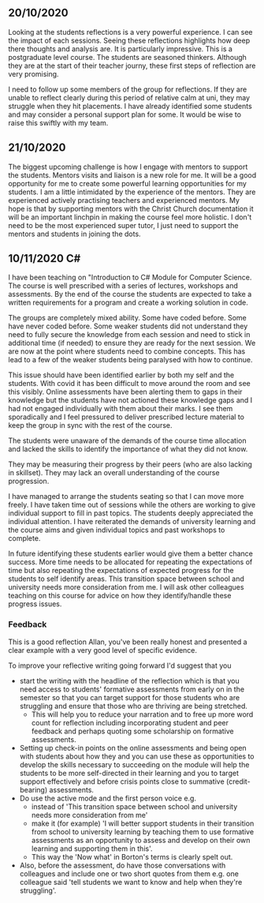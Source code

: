 


## 20/10/2020

Looking at the students reflections is a very powerful experience. I can see the impact of each sessions.
Seeing these reflections highlights how deep there thoughts and analysis are.
It is particularly impressive. This is a postgraduate level course. The students are seasoned thinkers. 
Although they are at the start of their teacher journy, these first steps of reflection are very promising.

I need to follow up some members of the group for reflections.
If they are unable to reflect clearly during this period of relative calm at uni, they may struggle when they hit placements.
I have already identified some students and may consider a personal support plan for some. It would be wise to raise this swiftly with my team.


## 21/10/2020

The biggest upcoming challenge is how I engage with mentors to support the students.
Mentors visits and liaison is a new role for me.
It will be a good opportunity for me to create some powerful learning opportunities for my students.
I am a little intimidated by the experience of the mentors. They are experienced actively practising teachers and experienced mentors.
My hope is that by supporting mentors with the Christ Church documentation it will be an important linchpin in making the course feel more holistic.
I don't need to be the most experienced super tutor, I just need to support the mentors and students in joining the dots.


## 10/11/2020 C#

I have been teaching on "Introduction to C# Module for Computer Science. The course is well prescribed with a series of lectures, workshops and assessments. By the end of the course the students are expected to take a written requirements for a program and create a working solution in code.

The groups are completely mixed ability. Some have coded before. Some have never coded before. Some weaker students did not understand they need to fully secure the knowledge from each session and need to stick in additional time (if needed) to ensure they are ready for the next session. We are now at the point where students need to combine concepts. This has lead to a few of the weaker students being paralysed with how to continue.

This issue should have been identified earlier by both my self and the students. With covid it has been difficult to move around the room and see this visibly. Online assessments have been alerting them to gaps in their knowledge but the students have not actioned these knowledge gaps and I had not engaged individually with them about their marks. I see them sporadically and I feel pressured to deliver prescribed lecture material to keep the group in sync with the rest of the course.

The students were unaware of the demands of the course time allocation and lacked the skills to identify the importance of what they did not know.

They may be measuring their progress by their peers (who are also lacking in skillset). They may lack an overall understanding of the course progression.

I have managed to arrange the students seating so that I can move more freely. I have taken time out of sessions while the others are working to give individual support to fill in past topics. The students deeply appreciated the individual attention. I have reiterated the demands of university learning and the course aims and given individual topics and past workshops to complete.

In future identifying these students earlier would give them a better chance success. More time needs to be allocated for repeating the expectations of time but also repeating the expectations of expected progress for the students to self identify areas. This transition space between school and university needs more consideration from me. I will ask other colleagues teaching on this course for advice on how they identify/handle these progress issues.


### Feedback
This is a good reflection Allan, you've been really honest and presented a clear example with a very good level of specific evidence. 

To improve your reflective writing going forward I'd suggest that you 

* start the writing with the headline of the reflection which is that you need access to students' formative assessments from early on in the semester so that you can target support for those students who are struggling and ensure that those who are thriving are being stretched.
    * This will help you to reduce your narration and to free up more word count for reflection including incorporating student and peer feedback and perhaps quoting some scholarship on formative assessments. 
* Setting up check-in points on the online assessments and being open with students about how they and you can use these as opportunities to develop the skills necessary to succeeding on the module will help the students to be more self-directed in their learning and you to target support effectively and before crisis points close to summative (credit-bearing) assessments. 
* Do use the active mode and the first person voice e.g. 
    * instead of 'This transition space between school and university needs more consideration from me' 
    * make it (for example) 'I will better support students in their transition from school to university learning by teaching them to use formative assessments as an opportunity to assess and develop on their own learning and supporting them in this'. 
    * This way the 'Now what' in Borton's terms is clearly spelt out. 
* Also, before the assessment, do have those conversations with colleagues and include one or two short quotes from them e.g. one colleague said 'tell students we want to know and help when they're struggling'.
